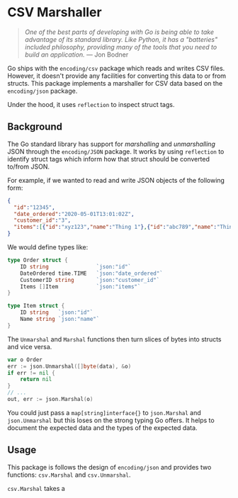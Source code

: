 # CSV Marshaller

> *One of the best parts of developing with Go is being able to take advantage of its standard library. Like Python, it has a "batteries" included philosophy, providing many of the tools that you need to build an application.* — Jon Bodner

Go ships with the `encoding/csv` package which reads and writes CSV files. However, it doesn't provide any facilities for converting this data to or from structs. This package implements a marshaller for CSV data based on the `encoding/json` package. 

Under the hood, it uses `reflection` to inspect struct tags.

## Background
The Go standard library has support for *marshalling* and *unmarshalling* JSON through the `encoding/JSON` package. It works by using `reflection` to identify struct tags which inform how that struct should be converted to/from JSON.

For example, if we wanted to read and write JSON objects of the following form:
```JSON
{
  "id":"12345",
  "date_ordered":"2020-05-01T13:01:02Z",
  "customer_id":"3",
  "items":[{"id":"xyz123","name":"Thing 1"},{"id":"abc789","name":"Thing 2"}]
}
```

We would define types like:
```Go
type Order struct {
    ID string               `json:"id"`
    DateOrdered time.TIME   `json:"date_ordered"`
    CustomerID string       `json:"customer_id"`
    Items []Item            `json:"items"`
}

type Item struct {
    ID string   `json:"id"`
    Name string `json:"name"`
}
```

The `Unmarshal` and `Marshal` functions then turn slices of bytes into structs and vice versa.
```Go
var o Order
err := json.Unmarshal([]byte(data), &o)
if err != nil {
	return nil
}
// ...
out, err := json.Marshal(o)
```

You could just pass a `map[string]interface{}` to `json.Marshal` and `json.Unmarshal` but this loses on the strong typing Go offers. It helps to document the expected data and the types of the expected data.

## Usage
This package is follows the design of `encoding/json` and provides two functions: `csv.Marshal` and `csv.Unmarshal`.

`csv.Marshal` takes a 